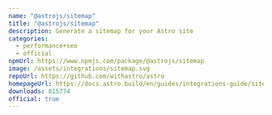 ```yaml
---
name: "@astrojs/sitemap"
title: "@astrojs/sitemap"
description: Generate a sitemap for your Astro site
categories:
  - performance+seo
  - official
npmUrl: https://www.npmjs.com/package/@astrojs/sitemap
image: /assets/integrations/sitemap.svg
repoUrl: https://github.com/withastro/astro
homepageUrl: https://docs.astro.build/en/guides/integrations-guide/sitemap/
downloads: 815774
official: true
---
```


